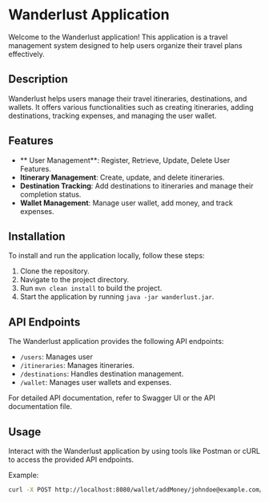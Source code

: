 # Wanderlust Application

Welcome to the Wanderlust application! This application is a travel management system designed to help users organize their travel plans effectively.

## Description

Wanderlust helps users manage their travel itineraries, destinations, and wallets. It offers various functionalities such as creating itineraries, adding destinations, tracking expenses, and managing the user wallet.

## Features
- ** User Management**: Register, Retrieve, Update, Delete User Features.
- **Itinerary Management**: Create, update, and delete itineraries.
- **Destination Tracking**: Add destinations to itineraries and manage their completion status.
- **Wallet Management**: Manage user wallet, add money, and track expenses.

## Installation

To install and run the application locally, follow these steps:

1. Clone the repository.
2. Navigate to the project directory.
3. Run `mvn clean install` to build the project.
4. Start the application by running `java -jar wanderlust.jar`.

## API Endpoints

The Wanderlust application provides the following API endpoints:
- `/users`: Manages user
- `/itineraries`: Manages itineraries.
- `/destinations`: Handles destination management.
- `/wallet`: Manages user wallets and expenses.

For detailed API documentation, refer to Swagger UI or the API documentation file.

## Usage

Interact with the Wanderlust application by using tools like Postman or cURL to access the provided API endpoints.

Example:
```bash
curl -X POST http://localhost:8080/wallet/addMoney/johndoe@example.com/50.00
